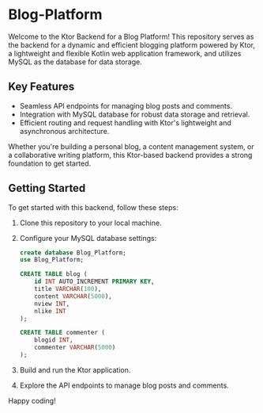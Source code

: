 # Blog-Platform

Welcome to the Ktor Backend for a Blog Platform! This repository serves as the backend for a dynamic and efficient blogging platform powered by Ktor, a lightweight and flexible Kotlin web application framework, and utilizes MySQL as the database for data storage.

## Key Features

- Seamless API endpoints for managing blog posts and comments.
- Integration with MySQL database for robust data storage and retrieval.
- Efficient routing and request handling with Ktor's lightweight and asynchronous architecture.

Whether you're building a personal blog, a content management system, or a collaborative writing platform, this Ktor-based backend provides a strong foundation to get started.

## Getting Started

To get started with this backend, follow these steps:

1. Clone this repository to your local machine.
2. Configure your MySQL database settings:

   ```sql
   create database Blog_Platform;
   use Blog_Platform;
   
   CREATE TABLE blog (
       id INT AUTO_INCREMENT PRIMARY KEY,
       title VARCHAR(100),
       content VARCHAR(5000),
       nview INT,
       nlike INT
   );
   
   CREATE TABLE commenter (
       blogid INT,
       commenter VARCHAR(5000)
   );
   
4. Build and run the Ktor application.
5. Explore the API endpoints to manage blog posts and comments.

Happy coding!
